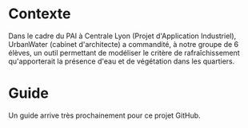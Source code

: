# Contexte
Dans le cadre du PAI à Centrale Lyon (Projet d'Application Industriel), UrbanWater (cabinet d'architecte) a commandité, à notre groupe de 6 élèves, un outil permettant de modéliser le critère de rafraîchissement qu'apporterait la présence d'eau et de végétation dans les quartiers. 

# Guide
Un guide arrive très prochainement pour ce projet GitHub.
